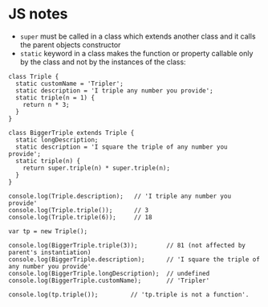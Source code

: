 # JS notes

- `super` must be called in a class which extends another class and it calls the parent objects constructor
- `static` keyword in a class makes the function or property callable only by the class and not by the instances of the class:
```JS
class Triple {
  static customName = 'Tripler';
  static description = 'I triple any number you provide';
  static triple(n = 1) {
    return n * 3;
  }
}

class BiggerTriple extends Triple {
  static longDescription;
  static description = 'I square the triple of any number you provide';
  static triple(n) {
    return super.triple(n) * super.triple(n);
  }
}

console.log(Triple.description);   // 'I triple any number you provide'
console.log(Triple.triple());      // 3
console.log(Triple.triple(6));     // 18

var tp = new Triple();

console.log(BiggerTriple.triple(3));        // 81 (not affected by parent's instantiation)
console.log(BiggerTriple.description);      // 'I square the triple of any number you provide'
console.log(BiggerTriple.longDescription);  // undefined
console.log(BiggerTriple.customName);       // 'Tripler'

console.log(tp.triple());         // 'tp.triple is not a function'.

```
